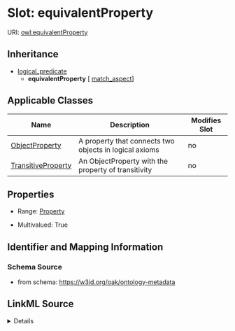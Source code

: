 

# Slot: equivalentProperty

URI: [owl:equivalentProperty](http://www.w3.org/2002/07/owl#equivalentProperty)




## Inheritance

* [logical_predicate](logical_predicate.md)
    * **equivalentProperty** [ [match_aspect](match_aspect.md)]






## Applicable Classes

| Name | Description | Modifies Slot |
| --- | --- | --- |
| [ObjectProperty](ObjectProperty.md) | A property that connects two objects in logical axioms |  no  |
| [TransitiveProperty](TransitiveProperty.md) | An ObjectProperty with the property of transitivity |  no  |







## Properties

* Range: [Property](Property.md)

* Multivalued: True





## Identifier and Mapping Information







### Schema Source


* from schema: https://w3id.org/oak/ontology-metadata




## LinkML Source

<details>
```yaml
name: equivalentProperty
from_schema: https://w3id.org/oak/ontology-metadata
rank: 1000
is_a: logical_predicate
mixins:
- match_aspect
slot_uri: owl:equivalentProperty
multivalued: true
alias: equivalentProperty
domain_of:
- ObjectProperty
range: Property

```
</details>